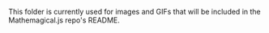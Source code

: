 This folder is currently used for images and GIFs that will be included in the Mathemagical.js repo's README.
